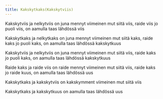 ```yaml
---
title: Kakskytkaks(Kakskytviis)
---
```


Kakskytviis ja nelkytviis
on juna mennyt viimeinen
mut siitä viis, raide viis
jo puoli viis, on aamulla taas
lähdössä viis

Kakskytkaks ja nelkytkaks
on juna mennyt viimeinen
mut siitä kaks, raide kaks
jo puoli kaks, on aamulla taas
lähdössä kakskytkuus

Kakskytviis ja nelkytviis
on juna mennyt viimeinen
mut siitä viis, raide kaks
jo puoli kaks, on aamulla taas
lähdössä kakskytkuus

Raide kaks ja raide viis
on raide mennyt viimeinen
mut siitä viis, raide kaks
jo raide kuus, on aamulla taas
lähdössä uus

Kakskytkaks ja kakskytviis
on kakskymment viimeinen
mut siitä viis

Kakskytkaks ja kakskytkuus
on aamulla taas
lähdössä uus
